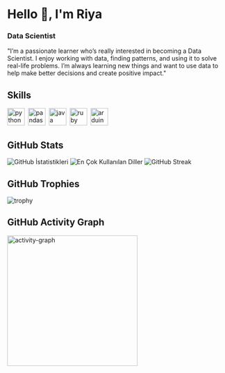 # Hello 👋, I'm Riya
### Data Scientist

"I’m a passionate learner who’s really interested in becoming a Data Scientist. I enjoy working with data, finding patterns, and using it to solve real-life problems. I’m always learning new things and want to use data to help make better decisions and create positive impact."

## Skills

<p align="left">
<img src="https://cdn.jsdelivr.net/gh/devicons/devicon/icons/python/python-original.svg" alt="python" width="40" height="40"/>&nbsp;
<img src="https://cdn.jsdelivr.net/gh/devicons/devicon/icons/pandas/pandas-original.svg" alt="pandas" width="40" height="40"/>&nbsp;
<img src="https://cdn.jsdelivr.net/gh/devicons/devicon/icons/java/java-original.svg" alt="java" width="40" height="40"/>&nbsp;
<img src="https://cdn.jsdelivr.net/gh/devicons/devicon/icons/ruby/ruby-original.svg" alt="ruby" width="40" height="40"/>&nbsp;
<img src="https://cdn.jsdelivr.net/gh/devicons/devicon/icons/arduino/arduino-original.svg" alt="arduino" width="40" height="40"/>&nbsp;
</p>

## GitHub Stats

<img src="https://github-readme-stats.vercel.app/api?username=Riyakumari95&show_icons=true&count_private=true&theme=default" alt="GitHub İstatistikleri" />

<img src="https://github-readme-stats.vercel.app/api/top-langs/?username=Riyakumari95&layout=compact&theme=default" alt="En Çok Kullanılan Diller" />

<img src="https://github-readme-streak-stats.herokuapp.com/?user=Riyakumari95&theme=default" alt="GitHub Streak" />

## GitHub Trophies

<img src="https://github-profile-trophy.vercel.app/?username=Riyakumari95" alt="trophy" />

## GitHub Activity Graph

<img src="https://github-readme-activity-graph.vercel.app/graph?username=Riyakumari95&radius=16&theme=react&area=true&order=5" height="300" alt="activity-graph" />

